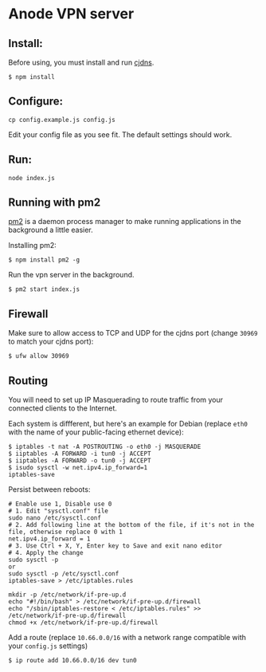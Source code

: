 # Anode VPN server

## Install:

Before using, you must install and run [cjdns](https://github.com/cjdelisle/cjdns/).

```console
$ npm install
```

## Configure:

```console
cp config.example.js config.js
```

Edit your config file as you see fit. The default settings should work.

## Run:

```console
node index.js
```

## Running with pm2

[pm2](https://pm2.keymetrics.io/) is a daemon process manager to make running applications in the background a little easier.

Installing pm2:

```console
$ npm install pm2 -g
```

Run the vpn server in the background.
```console
$ pm2 start index.js
```

## Firewall

Make sure to allow access to TCP and UDP for the cjdns port (change `30969` to match your cjdns port):

```console
$ ufw allow 30969
```

## Routing

You will need to set up IP Masquerading to route traffic from your connected clients to the Internet.

Each system is diffferent, but here's an example for Debian (replace `eth0` with the name of your public-facing ethernet device):

```console
$ iptables -t nat -A POSTROUTING -o eth0 -j MASQUERADE
$ iiptables -A FORWARD -i tun0 -j ACCEPT
$ iiptables -A FORWARD -o tun0 -j ACCEPT
$ isudo sysctl -w net.ipv4.ip_forward=1
iptables-save
```

Persist between reboots:

```console
# Enable use 1, Disable use 0
# 1. Edit "sysctl.conf" file
sudo nano /etc/sysctl.conf
# 2. Add following line at the bottom of the file, if it's not in the file, otherwise replace 0 with 1
net.ipv4.ip_forward = 1
# 3. Use Ctrl + X, Y, Enter key to Save and exit nano editor
# 4. Apply the change
sudo sysctl -p
or
sudo sysctl -p /etc/sysctl.conf
iptables-save > /etc/iptables.rules

mkdir -p /etc/network/if-pre-up.d
echo "#!/bin/bash" > /etc/network/if-pre-up.d/firewall
echo "/sbin/iptables-restore < /etc/iptables.rules" >> /etc/network/if-pre-up.d/firewall
chmod +x /etc/network/if-pre-up.d/firewall
```

Add a route (replace `10.66.0.0/16` with a network range compatible with your `config.js` settings)
```console
$ ip route add 10.66.0.0/16 dev tun0
```
